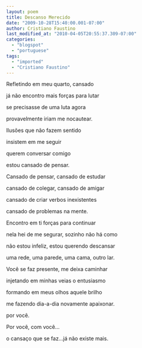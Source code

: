 ```yaml
---
layout: poem
title: Descanso Merecido
date: "2009-10-28T15:40:00.001-07:00"
author: Cristiano Faustino
last_modified_at: "2010-04-05T20:55:37.309-07:00"
categories:
  - "blogspot"
  - "portuguese"
tags:
  - "imported"
  - "Cristiano Faustino"
---
```


Refletindo em meu quarto, cansado

já não encontro mais forças para lutar

se precisasse de uma luta agora

provavelmente iriam me nocautear.

Ilusões que não fazem sentido

insistem em me seguir

querem conversar comigo

estou cansado de pensar.

Cansado de pensar, cansado de estudar

cansado de colegar, cansado de amigar

cansado de criar verbos inexistentes

cansado de problemas na mente.

Encontro em ti forças para continuar

nela hei de me segurar, sozinho não há como

não estou infeliz, estou querendo descansar

uma rede, uma parede, uma cama, outro lar.

Você se faz presente, me deixa caminhar

injetando em minhas veias o entusiasmo

formando em meus olhos aquele brilho

me fazendo dia-a-dia novamente apaixonar.

por você.

Por você, com você... 

o cansaço que se faz...já não existe mais.